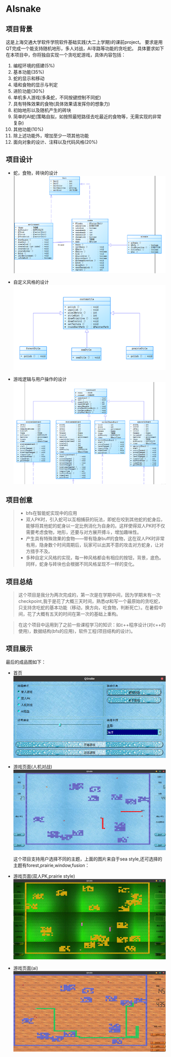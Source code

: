 # AIsnake

## 项目背景
这是上海交通大学软件学院软件基础实践(大二上学期)的课前project。
要求是用QT完成一个能支持随机地形，多人对战，AI寻路等功能的贪吃蛇。
具体要求如下
在本项⽬中，你将独⾃实现⼀个贪吃蛇游戏，具体内容包括：
1. 编程环境的搭建(5%)
2. 基本功能(35%)
1. 蛇的显示和移动
2. 墙和⻝物的显示与判定
3. 进阶功能(30%)
1. 单机多⼈游戏(多条蛇，不同按键控制不同蛇)
2. 具有特殊效果的⻝物(具体效果请发挥你的想象⼒)
3. 初始地形以及随机产⽣的砖块
4. 简单的AI蛇(策略⾃拟，如按照最短路径去吃最近的⻝物等，⽆需实现的⾮常复杂)
4. 其他功能(10%)
1. 除上述功能外，增加⾄少⼀项其他功能
5. ⾯向对象的设计、注释以及代码⻛格(20%)

## 项目设计

* 蛇，食物，砖块的设计
![snake architecture](example/arch_snake.PNG)

* 自定义风格的设计
![style architecture](example/arch_style.PNG)

* 游戏逻辑与用户操作的设计
![board architecture](example/arch_board.PNG)

## 项目创意
> * bfs在智能蛇实现中的应用
> * 双人PK时，引入蛇可以互相捕获的玩法，即蛇在咬到其他蛇的蛇身后，能够将其他蛇的蛇身以一定比例消化为自身的。这样使得双人PK时不仅需要考虑食物，地形，还要与对方展开搏斗，增加趣味性。
> * 产生具有特殊效果的食物——带有隐身buff的食物，这在双人PK时非常有用，隐身数个时间周期后，玩家可以出其不意的攻击对方蛇身，让对方措手不及。
> * 多种自定义风格的实现，每一种风格都会有相应的按钮，背景，底色。同样，蛇身与砖块也会根据不同风格呈现不一样的变化。

## 项目总结
>这个项目是我分为两次完成的，第一次是在学期中间，因为学期末有一次checkpoint,我于是花了大概三天时间，熟悉qt和写一个最原始的贪吃蛇，只支持贪吃蛇的基本功能（移动，换方向，吃食物，判断死亡）。在暑假中间，花了大概有五天的时间在第一次的基础上重构。

>在这个项目中运用到了之前一些课程学习的知识：如c++程序设计(对c++的使用)，数据结构(bfs的应用)，软件工程(项目结构的设计)。


## 项目展示
最后的成品图如下：

* 首页
![首页](/example/homepage.png)

* 游戏页面(人机对战)
![游戏页面](/example/gameplayaipk.png)

    这个项目支持用户选择不同的主题，上面的图片来自于sea style,还可选择的主题有forest,prairie,window,fusion：

* 游戏页面(双人PK,prairie style)
![游戏页面](/example/gameplaydoubleplayers.png)

* 游戏页面(ai)
![](/example/aiplay.png)